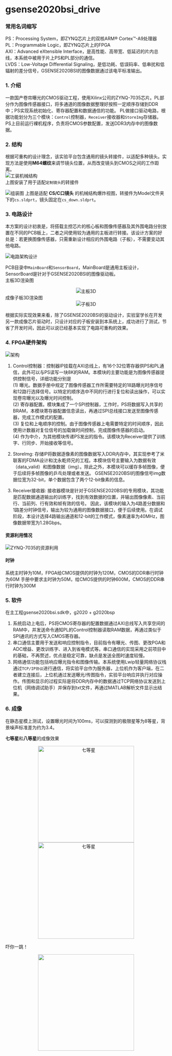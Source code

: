 # gsense2020bsi_drive

### 常用名词缩写
PS：Processing System，即ZYNQ芯片上的双核ARM® Cortex™-A9处理器  
PL：Programmable Logic，即ZYNQ芯片上的FPGA  
AXI：Advanced eXtensible Interface，是高性能、高带宽、低延迟的片内总线，本系统中被用于片上PS和PL部分的通信。  
LVDS：Low-Voltage Differential Signaling，是低功耗、低误码率、低串扰和低辐射的差分信号，GSENSE2020BSI的图像数据通过该电平标准输出。


### 1. 介绍
一款国产卷帘曝光的CMOS驱动工程，使用Xilinx公司的ZYNQ-7035芯片。PL部分作为图像传感器接口，将多通道的图像数据整理好按照一定顺序存储到DDR中；PS实现系统初始化、寄存器配置和数据通信的功能。
PL做接口驱动电路，根据功能划分为三个模块：`Control`控制器，`Receiver`接收器和`StoreImg`存储器。  
PS上目前运行裸机程序，负责将CMOS参数配置，发送DDR3内存中的图像数据。

### 2. 结构
根据可重构的设计理念，该实验平台包含通用的镜头转接件，以适配多种镜头。实现方法是使用**M64螺纹**来调节镜头位置，从而改变镜头到CMOS之间的工作距离。  
![工装机械结构](./Img/outside.jpg)   
上图安装了用于适配`定制镜头`的转接件

![组装图](./Img/explosion.gif) 
上图是适配 **CS/C口镜头** 的机械结构爆炸视图，转接件为Model文件夹下的`cs.sldprt`，镜头固定在`cs_down.sldprt`。

### 3. 电路设计
本方案的设计初衷是，将搭载主控芯片的核心板和图像传感器及其外围电路分别放置在不同的PCB板上，二者之间使用较为通用的主板进行转接。该设计方案的好处是：若更换图像传感器，只需重新设计相应的外围电路（子板），不需要变动其他电路。  

![电路架构设计](./Img/diagram.png)  

PCB目录中`MainBoard`和`SensorBoard`，MainBoard是通用主板设计，SensorBoard是针对于GSENSE2020BSI的图像驱动板。   
主板3D渲染图  
<div align=center><img src="./Img/mainBoard3D.png" alt = "主板3D"></div>
成像子板3D渲染图  
<div align=center><img src="./Img/sensorBoard3D.png" alt = "子板3D"></div>

根据实际实现效果来看，除了GSENSE2020BSI的驱动设计，实验室学长在开发另一款成像芯片驱动时，只设计对应的子板安装到本系统上，成功进行了测试，节省了开发时间，因此可以说已经基本实现了电路可重构的效果。


### 4. FPGA硬件架构
![架构](./Img/blockdiagram.PNG)
1. Control控制器：控制器IP挂载在AXI总线上，有16个32位寄存器供PS和PL通信，此外可以与PS读写一块8K的RAM。本模块的主要功能是为图像传感器提供控制信号，详细功能分别是  
(1)	曝光。数据手册中规定了图像传感器工作所需要特定的18路曝光时序信号和12路行选择信号。以特定的顺序选中不同的行进行复位和读出操作，可以实现卷帘曝光以及曝光时间控制。  
(2)	寄存器配置。模块集成了一个SPI控制器，工作时，PS将数据写入共享的BRAM，本模块寄存器配置信息读出，再通过SPI总线接口发送至图像传感器，完成工作模式的配置。  
(3)	复位和上电顺序的控制。由于图像传感器上电需要特定的时间顺序，因此使用计数器对复位信号的加载做时间控制，完成图像传感器的启动。  
(4)	作为中介，为其他模块传递PS发出的指令。该模块为Receiver提供了训练字、行同步、开始接收等信号。

2. StoreImg:  存储IP将数据逐像素的图像数据写入DDR内存中，其实现参考了米联客的FDMA设计和沈永乾师兄的工程。本模块信号主要输入为数据有效（data_valid）和图像数据（img）。除此之外，本模块可以缓存多帧图像，便于后续将多帧图像的乒乓处理或者发送。
GSENSE2020BSI的图像信号img数据位宽为32-bit，单个数据包含了两个12-bit像素的信息。

3. Receiver接收器: 接收器模块是针对于GSENSE2020BSI的专用模块，其功能是匹配数据通道输出的训练字，找到有效数据的位置，并输出图像像素、当前行、当前列、行有效和帧有效的信号。
因此，该模块的输入为4路差分数据和1路差分时钟信号，输出为较为通用的图像数据接口，便于后续使用。在调试阶段，本设计选择4路输出通道和12-bit的工作模式，像素速率为40MHz，图像数据带宽为1.28Gbps。


#### 资源利用情况
![ZYNQ-7035的资源利用](./Img/utilization.PNG)
#### 时钟
系统主时钟为10M，FPGA给CMOS提供的时钟为120M，CMOS的DDR串行时钟为60M
手册中要求主时钟为50M，给CMOS提供的时钟600M，CMOS的DDR串行时钟为300M

### 5. 软件
在主工程gsense2020bsi.sdk中，g2020 + g2020bsp
1. 系统启动上电后，PS将CMOS寄存器的配置数据通过AXI总线写入共享空间的RAM中，并发送命令通知PL的Control控制器读取RAM数据，再通过类似于SPI通讯的方式写入CMOS寄存器。
2. 串口通信主要用于发送和响应控制指令，目前指令有曝光、传图、更改PGA和ADC增益、更改训练字、进入到省电模式等。串口通信的实现采用之前项目中的基础，不再赘述，优点是稳定可靠，缺点是发送全图时速度较慢。
3. 网络通信功能包括响应曝光指令和图像传输。本系统使用Lwip轻量网络协议栈通过`TCP/IP协议`进行通信，将实验平台作为服务器，上位机作为客户端，在二者建立连接后，上位机通过发送曝光/传图指令，实验平台响应并执行对应操作。传图和显示的过程实际是将DDR内存中的数据通过TCP网络协议发送到上位机（网络调试助手）并保存到txt文件，再通过MATLAB解析文件显示出结果。

### 6. 成像
在静态星模上测试，设置曝光时间为100ms，可以探测到的极限星等为8等星，背景噪声标准差为约为3.4。  

**七等星**和**八等星**的成像效果   
<center class="half"> <img src="./Img/starImg/7_100ms.png" alt="七等星" width="300" height="300"> <img src="./Img/starImg/8_100ms.png" alt="七等星" width="300" height="300">
</center>

吓你一跳！  
<div align=center><img src="./Img/selfie.png" width="300" height="300"></div>
